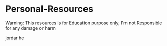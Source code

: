 # Personal-Resources

Warning: This resources is for Education purpose only, I'm not Responsible for any damage or harm

jordar he 


